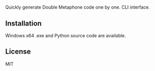 #
Quickly generate Double Metaphone code one by one.
CLI interface.
## Installation
Windows x64 .exe and Python source code are available.
## License
MIT